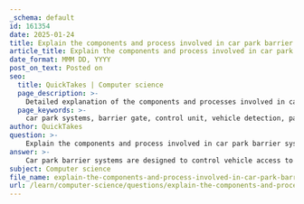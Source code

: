 ```yaml
---
_schema: default
id: 161354
date: 2025-01-24
title: Explain the components and process involved in car park barrier systems.
article_title: Explain the components and process involved in car park barrier systems.
date_format: MMM DD, YYYY
post_on_text: Posted on
seo:
  title: QuickTakes | Computer science
  page_description: >-
    Detailed explanation of the components and processes involved in car park barrier systems, including barrier gates, control units, sensors, and payment methods.
  page_keywords: >-
    car park systems, barrier gate, control unit, vehicle detection, payment system, user interface, communication system, entry process, exit process, parking duration management, data management, security, parking facilities
author: QuickTakes
question: >-
    Explain the components and process involved in car park barrier systems.
answer: >-
    Car park barrier systems are designed to control vehicle access to parking facilities, ensuring that only authorized vehicles can enter and exit while managing payment and parking duration. The components and processes involved in these systems can be broken down as follows:\n\n### Components of Car Park Barrier Systems\n\n1. **Barrier Gate**: The physical barrier that opens and closes to allow or restrict vehicle access. It can be a simple arm that lifts or a more complex gate system.\n\n2. **Control Unit**: This is the brain of the system, which processes inputs from various sensors and controls the operation of the barrier gate. It can be programmed to handle different scenarios, such as varying rates based on time of day.\n\n3. **Sensors**: These include:\n   - **Vehicle Detection Sensors**: Used to detect the presence of a vehicle at the entrance or exit. Common types include inductive loops, infrared sensors, or ultrasonic sensors.\n   - **Payment Sensors**: These may include card readers or ticket dispensers that allow users to pay for parking.\n\n4. **Payment System**: This can be a ticket machine that dispenses tickets based on the duration of parking or a pay-on-exit system where users pay before leaving. The system may also support cashless payments via credit/debit cards or mobile payment apps.\n\n5. **User Interface**: This includes displays and buttons for users to interact with the system, such as selecting parking duration or making payments.\n\n6. **Communication System**: This may involve wired or wireless communication to connect the control unit with payment systems, sensors, and possibly a central management system for monitoring and reporting.\n\n7. **Power Supply**: A reliable power source is essential for the operation of all components, often supplemented by backup systems to ensure functionality during power outages.\n\n### Process Involved in Car Park Barrier Systems\n\n1. **Entry Process**:\n   - A vehicle approaches the entry point.\n   - The vehicle detection sensor detects the vehicle and sends a signal to the control unit.\n   - The control unit may prompt the user to take a ticket or make a payment, depending on the system design.\n   - Once the user has completed the necessary steps (e.g., taking a ticket or paying), the control unit activates the barrier gate to allow entry.\n\n2. **Parking Duration Management**:\n   - The system tracks the duration of parking, often using timestamps from the ticket or payment system.\n   - Different rates may apply based on the time of day, day of the week, or special events, which the control unit manages.\n\n3. **Exit Process**:\n   - When the vehicle is ready to leave, the user may need to pay for the duration of parking at a pay station or through a mobile app.\n   - After payment, the user may receive a ticket or a code to exit.\n   - The vehicle approaches the exit barrier, and the vehicle detection sensor signals the control unit.\n   - The control unit verifies payment and activates the barrier gate to allow the vehicle to exit.\n\n4. **Data Management**:\n   - The system may log data for reporting purposes, such as the number of vehicles, duration of stay, and payment transactions.\n   - This data can be used for operational analysis and to improve the efficiency of the parking facility.\n\n### Conclusion\n\nCar park barrier systems integrate various technologies to provide a seamless experience for users while ensuring security and efficient management of parking resources. The combination of physical barriers, sensors, control units, and payment systems work together to facilitate controlled access and payment processing in parking facilities.
subject: Computer science
file_name: explain-the-components-and-process-involved-in-car-park-barrier-systems.md
url: /learn/computer-science/questions/explain-the-components-and-process-involved-in-car-park-barrier-systems
---
```


&nbsp;